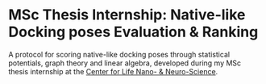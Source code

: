 # MSc Thesis Internship: Native-like Docking poses Evaluation & Ranking
A protocol for scoring native-like docking poses through statistical potentials, graph theory and linear algebra, developed during my MSc thesis internship at the [Center for Life Nano- & Neuro-Science](https://www.iit.it/it/clns-sapienza).
